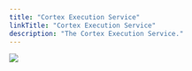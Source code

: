 ```yaml
---
title: "Cortex Execution Service"
linkTitle: "Cortex Execution Service"
description: "The Cortex Execution Service."
---
```


<img src="/images/work-in-progress.jpg">
